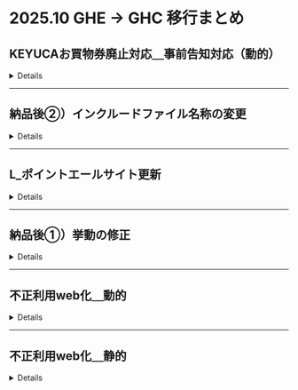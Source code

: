 # 2025.10 GHE → GHC 移行まとめ

## KEYUCAお買物券廃止対応＿事前告知対応（動的）

<details>

__納品日__：2025.10.15

__案件区分__：開発

__GHC__：

__[Memo]__
```
```

| NAME | URL |
| --- | --- |
| FEAT | https://github.com/marui-unite/epos_contents/tree/VNET-328 |
| ISSUE| https://ghe-0101.com/cis/epos_contents/issues/14602 |
| JIRA | https://lsap0101.atlassian.net/browse/VNET-328 |

| ENV | PR URL | Merge |
| --- | --- | --- |
| STG| - | - |
| PRD | - | - |


__[対象ファイル]__
```
docs/memberservice/ownernet/rsp/v1/include-files/point_use/giftcard_note_0024.html
docs/memberservice/ownernet/v1/include-files/point_reference/caution_area.html
docs/memberservice/pc/rsp/v1/include-files/point_use/giftcard_note_0024.html
docs/memberservice/pc/rsp/v1/include-files/point_use/giftcard_note_text01.html
docs/memberservice/pc/rsp/v1/include-files/point_use/point_use_giftcard_text01.html
docs/memberservice/pc/v1/include-files/point_reference/caution_area.html
```

__[コマンドメモ]__
```
```
</details>

---

## 納品後➁）インクルードファイル名称の変更

<details>

__納品日__：2025.10.15

__案件区分__：開発

__GHC__：

__[Memo]__
```
```

| NAME | URL |
| --- | --- |
| FEAT | https://github.com/marui-unite/epos_contents/tree/VNET-403 |
| ISSUE| https://ghe-0101.com/cis/epos_contents/issues/14332 |
| JIRA | https://lsap0101.atlassian.net/browse/VNET-403 |

| ENV | PR URL | Merge |
| --- | --- | --- |
| STG| - | - |
| PRD | - | - |


__[対象ファイル]__
```
docs/memberservice/pc/rsp/v1/include-files/digitalQR/daito/text03.html
docs/memberservice/pc/rsp/v1/include-files/digitalQR/daito/text04.html
docs/memberservice/pc/rsp/v1/digitalQR/daito/js/form.js
docs/memberservice/pc/rsp/v1/include-files/digitalQR/daito/text01.html
dynamic/dynamic/digitalQR/daito/include/BV-1-1-1_SYS.html
```

__[コマンドメモ]__
```
```

</details>

---

## L_ポイントエールサイト更新

<details>

__納品日__：2025.10.15

__案件区分__：制作

__GHC__：

__[Memo]__
```
```

| NAME | URL |
| --- | --- |
| FEAT | https://github.com/marui-unite/epos_contents/tree/KOID-3426 |
| ISSUE| https://ghe-0101.com/cis/epos_contents/issues/14391 |
| JIRA | https://lsap0101.atlassian.net/browse/KOID-3426 |

| ENV | PR URL | Merge |
| --- | --- | --- |
| STG| - | - |
| PRD | - | - |


__[対象ファイル]__
```
docs/contribution/img-files/3keys_im04.jpg
docs/contribution/img-files/3keys_im05.jpg
docs/contribution/img-files/rocinantes_im03.jpg
docs/include-files/contribution/gaxi.html
docs/contribution/img-files/3keys_im03.jpg
docs/contribution/img-files/afterschool_main_ph01.jpg
docs/contribution/img-files/atac_im02.jpg
docs/contribution/img-files/atac_logo01.gif
docs/contribution/img-files/atac_main_ph01.jpg
docs/contribution/img-files/atac_ph01.jpg
docs/contribution/img-files/index_im17.jpg
docs/contribution/img-files/index_im26.jpg
docs/contribution/img-files/jbfa_main_ph01.jpg
docs/contribution/img-files/jcv_im04.jpg
docs/contribution/img-files/jfra_im06.png
docs/contribution/img-files/jfra_im07.jpg
docs/contribution/img-files/msf_ph01.jpg
docs/contribution/img-files/msf_ph04.png
docs/contribution/img-files/msf_ph05.png
docs/contribution/img-files/msf_ph07.jpg
docs/contribution/img-files/wfp_il01.jpg
docs/contribution/img-files/wfp_ph03.jpg
docs/contribution/index.html
docs/include-files/contribution/3keys.html
docs/include-files/contribution/afterschool.html
docs/include-files/contribution/atac.html
docs/include-files/contribution/cfc.html
docs/include-files/contribution/eptogether.html
docs/include-files/contribution/eyemate.html
docs/include-files/contribution/jcv.html
docs/include-files/contribution/jrcc.html
docs/include-files/contribution/katariba.html
docs/include-files/contribution/kotsuiji.html
docs/include-files/contribution/minden.html
docs/include-files/contribution/msf.html
docs/include-files/contribution/plan.html
docs/include-files/contribution/pridehouse.html
docs/include-files/contribution/rocinantes.html
docs/include-files/contribution/unicef.html
docs/include-files/contribution/wfp.html
docs/memberservice/pc/rsp/v1/include-files/point_use/contribution_organization_list.html
docs/memberservice/pc/rsp/v1/point_use/img/contribute_im14.jpg
docs/memberservice/pc/rsp/v1/point_use/img/contribute_im25.jpg
```

__[コマンドメモ]__
```
```

</details>

---

## 納品後①）挙動の修正

<details>

__納品日__：

__案件区分__：開発

__GHC__：GHE未反映のため`feature/#14332`から取得してPR作成

__[Memo]__
```
このIssueの前のPR
https://github.com/marui-unite/epos_contents/pull/571/files
```

| NAME | URL |
| --- | --- |
| FEAT | https://ghe-0101.com/cis/epos_contents/tree/feature/%2314332 |
| ISSUE| https://ghe-0101.com/cis/epos_contents/issues/14332 |
| JIRA | https://lsap0101.atlassian.net/browse/VNET-385 |

| ENV | PR URL | Merge |
| --- | --- | --- |
| STG| https://github.com/marui-unite/epos_contents/pull/565 | Draft |
| PRD | https://github.com/marui-unite/epos_contents/pull/566 | Draft |


__[対象ファイル]__
```
docs/memberservice/pc/rsp/v1/digitalQR/daito/text01.html
docs/memberservice/pc/rsp/v1/digitalQR/daito/text03.html
docs/memberservice/pc/rsp/v1/digitalQR/daito/text04.html
docs/memberservice/pc/rsp/v1/digitalQR/daito/js/form.js
```

__[コマンドメモ]__
```
git checkout -b VNET-385 origin/VNET-385
```

</details>

---

## 不正利用web化＿動的

<details>

__納品日__：2025.10.15

__案件区分__：開発

__GHC__：未実施

__[Memo]__
```
```

| NAME | URL |
| --- | --- |
| ISSUE| https://ghe-0101.com/cis/epos_contents/issues/12936 |
| JIRA | https://lsap0101.atlassian.net/browse/VNET-35 |

| ENV | PR URL |
| --- | --- |
| STG| https://github.com/marui-unite/epos_contents/pull/230/files |
| PRD | https://github.com/marui-unite/epos_contents/pull/590 |

__[対象ファイル]__
```
docs/common-files/css/security/unauthorized-use/style.css
docs/common-files/js/security/unauthorized-use/unauthorized-use.js
docs/memberservice/pc/v1/include-files/security/unauthorized-use/attention.html
docs/memberservice/pc/v1/include-files/security/unauthorized-use/confirm.html
docs/security/unauthorized-use/img-files/form_flow_im01.png
docs/security/unauthorized-use/img-files/form_flow_im01@2x.png
docs/security/unauthorized-use/img-files/icon_attention.png
docs/memberservice/pc/rsp/v1/reissue/img/reissue_im02.png
```

__[コマンドメモ]__
```
```

</details>

---

## 不正利用web化＿静的

<details>

__納品日__：2025.10.15

__案件区分__：開発

__GHC__：未実施

__[Memo]__
```
```

| NAME | URL |
| --- | --- |
| FEAT | https://github.com/marui-unite/epos_contents/tree/VNET-36 |
| ISSUE| - |
| JIRA | https://lsap0101.atlassian.net/browse/VNET-36 |

| ENV | PR URL | Merge |
| --- | --- | --- |
| STG| - | - |
| PRD | - | - |


__[対象ファイル]__
```
```

__[コマンドメモ]__
```
```

---

---

## テンプレート

<details>

__納品日__：2025.10.15

__案件区分__：

__GHC__：

__[Memo]__
```
```

| NAME | URL |
| --- | --- |
| FEAT | - |
| ISSUE| - |
| JIRA | - |

| ENV | PR URL | Merge |
| --- | --- | --- |
| STG| - | - |
| PRD | - | - |


__[対象ファイル]__
```
```

__[コマンドメモ]__
```
```

<details>

---